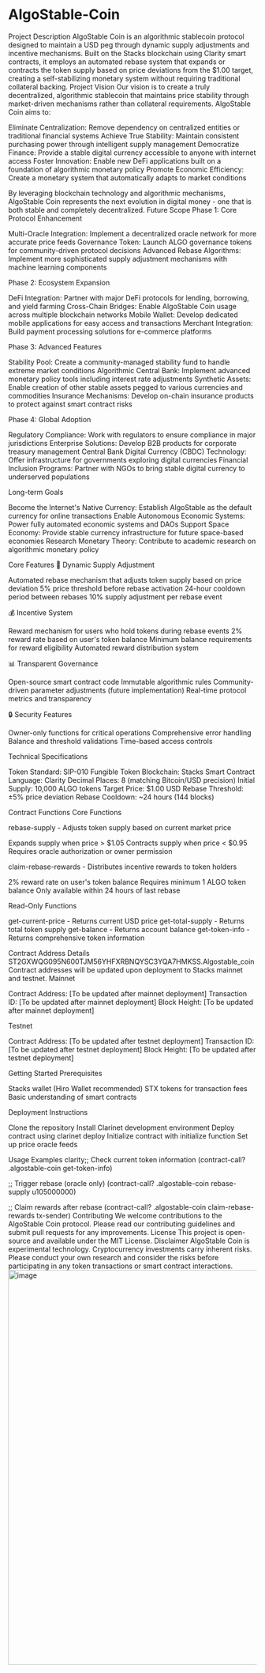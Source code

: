# AlgoStable-Coin
Project Description
AlgoStable Coin is an algorithmic stablecoin protocol designed to maintain a USD peg through dynamic supply adjustments and incentive mechanisms. Built on the Stacks blockchain using Clarity smart contracts, it employs an automated rebase system that expands or contracts the token supply based on price deviations from the $1.00 target, creating a self-stabilizing monetary system without requiring traditional collateral backing.
Project Vision
Our vision is to create a truly decentralized, algorithmic stablecoin that maintains price stability through market-driven mechanisms rather than collateral requirements. AlgoStable Coin aims to:

Eliminate Centralization: Remove dependency on centralized entities or traditional financial systems
Achieve True Stability: Maintain consistent purchasing power through intelligent supply management
Democratize Finance: Provide a stable digital currency accessible to anyone with internet access
Foster Innovation: Enable new DeFi applications built on a foundation of algorithmic monetary policy
Promote Economic Efficiency: Create a monetary system that automatically adapts to market conditions

By leveraging blockchain technology and algorithmic mechanisms, AlgoStable Coin represents the next evolution in digital money - one that is both stable and completely decentralized.
Future Scope
Phase 1: Core Protocol Enhancement

Multi-Oracle Integration: Implement a decentralized oracle network for more accurate price feeds
Governance Token: Launch ALGO governance tokens for community-driven protocol decisions
Advanced Rebase Algorithms: Implement more sophisticated supply adjustment mechanisms with machine learning components

Phase 2: Ecosystem Expansion

DeFi Integration: Partner with major DeFi protocols for lending, borrowing, and yield farming
Cross-Chain Bridges: Enable AlgoStable Coin usage across multiple blockchain networks
Mobile Wallet: Develop dedicated mobile applications for easy access and transactions
Merchant Integration: Build payment processing solutions for e-commerce platforms

Phase 3: Advanced Features

Stability Pool: Create a community-managed stability fund to handle extreme market conditions
Algorithmic Central Bank: Implement advanced monetary policy tools including interest rate adjustments
Synthetic Assets: Enable creation of other stable assets pegged to various currencies and commodities
Insurance Mechanisms: Develop on-chain insurance products to protect against smart contract risks

Phase 4: Global Adoption

Regulatory Compliance: Work with regulators to ensure compliance in major jurisdictions
Enterprise Solutions: Develop B2B products for corporate treasury management
Central Bank Digital Currency (CBDC) Technology: Offer infrastructure for governments exploring digital currencies
Financial Inclusion Programs: Partner with NGOs to bring stable digital currency to underserved populations

Long-term Goals

Become the Internet's Native Currency: Establish AlgoStable as the default currency for online transactions
Enable Autonomous Economic Systems: Power fully automated economic systems and DAOs
Support Space Economy: Provide stable currency infrastructure for future space-based economies
Research Monetary Theory: Contribute to academic research on algorithmic monetary policy

Core Features
🔄 Dynamic Supply Adjustment

Automated rebase mechanism that adjusts token supply based on price deviation
5% price threshold before rebase activation
24-hour cooldown period between rebases
10% supply adjustment per rebase event

💰 Incentive System

Reward mechanism for users who hold tokens during rebase events
2% reward rate based on user's token balance
Minimum balance requirements for reward eligibility
Automated reward distribution system

📊 Transparent Governance

Open-source smart contract code
Immutable algorithmic rules
Community-driven parameter adjustments (future implementation)
Real-time protocol metrics and transparency

🔒 Security Features

Owner-only functions for critical operations
Comprehensive error handling
Balance and threshold validations
Time-based access controls

Technical Specifications

Token Standard: SIP-010 Fungible Token
Blockchain: Stacks
Smart Contract Language: Clarity
Decimal Places: 8 (matching Bitcoin/USD precision)
Initial Supply: 10,000 ALGO tokens
Target Price: $1.00 USD
Rebase Threshold: ±5% price deviation
Rebase Cooldown: ~24 hours (144 blocks)

Contract Functions
Core Functions

rebase-supply - Adjusts token supply based on current market price

Expands supply when price > $1.05
Contracts supply when price < $0.95
Requires oracle authorization or owner permission


claim-rebase-rewards - Distributes incentive rewards to token holders

2% reward rate on user's token balance
Requires minimum 1 ALGO token balance
Only available within 24 hours of last rebase



Read-Only Functions

get-current-price - Returns current USD price
get-total-supply - Returns total token supply
get-balance - Returns account balance
get-token-info - Returns comprehensive token information

Contract Address Details
ST2GXWQG095N600TJM56YHFXRBNQYSC3YQA7HMKSS.Algostable_coin
Contract addresses will be updated upon deployment to Stacks mainnet and testnet.
Mainnet

Contract Address: [To be updated after mainnet deployment]
Transaction ID: [To be updated after mainnet deployment]
Block Height: [To be updated after mainnet deployment]

Testnet

Contract Address: [To be updated after testnet deployment]
Transaction ID: [To be updated after testnet deployment]
Block Height: [To be updated after testnet deployment]

Getting Started
Prerequisites

Stacks wallet (Hiro Wallet recommended)
STX tokens for transaction fees
Basic understanding of smart contracts

Deployment Instructions

Clone the repository
Install Clarinet development environment
Deploy contract using clarinet deploy
Initialize contract with initialize function
Set up price oracle feeds

Usage Examples
clarity;; Check current token information
(contract-call? .algostable-coin get-token-info)

;; Trigger rebase (oracle only)
(contract-call? .algostable-coin rebase-supply u105000000)

;; Claim rewards after rebase
(contract-call? .algostable-coin claim-rebase-rewards tx-sender)
Contributing
We welcome contributions to the AlgoStable Coin protocol. Please read our contributing guidelines and submit pull requests for any improvements.
License
This project is open-source and available under the MIT License.
Disclaimer
AlgoStable Coin is experimental technology. Cryptocurrency investments carry inherent risks. Please conduct your own research and consider the risks before participating in any token transactions or smart contract interactions.
<img width="1870" height="799" alt="image" src="https://github.com/user-attachments/assets/88f720a5-c799-47a9-9053-74068c082a99" />



